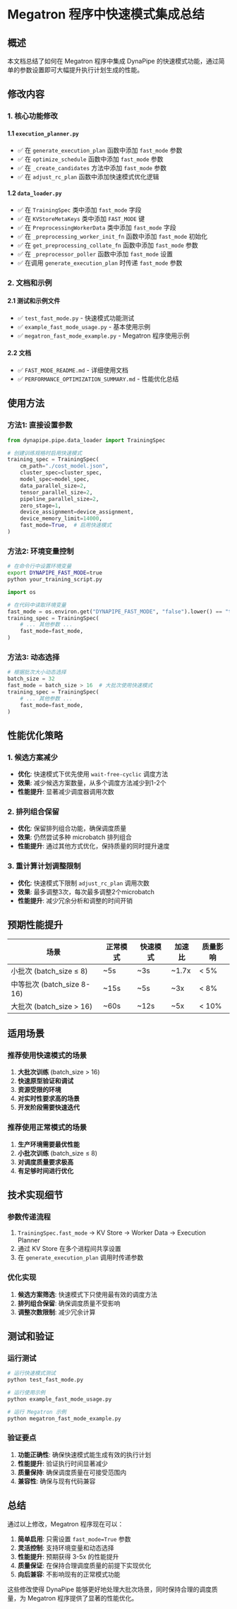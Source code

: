 # Megatron 程序中快速模式集成总结

## 概述

本文档总结了如何在 Megatron 程序中集成 DynaPipe 的快速模式功能，通过简单的参数设置即可大幅提升执行计划生成的性能。

## 修改内容

### 1. 核心功能修改

#### 1.1 `execution_planner.py`
- ✅ 在 `generate_execution_plan` 函数中添加 `fast_mode` 参数
- ✅ 在 `optimize_schedule` 函数中添加 `fast_mode` 参数
- ✅ 在 `_create_candidates` 方法中添加 `fast_mode` 参数
- ✅ 在 `adjust_rc_plan` 函数中添加快速模式优化逻辑

#### 1.2 `data_loader.py`
- ✅ 在 `TrainingSpec` 类中添加 `fast_mode` 字段
- ✅ 在 `KVStoreMetaKeys` 类中添加 `FAST_MODE` 键
- ✅ 在 `PreprocessingWorkerData` 类中添加 `fast_mode` 字段
- ✅ 在 `_preprocessing_worker_init_fn` 函数中添加 `fast_mode` 初始化
- ✅ 在 `get_preprocessing_collate_fn` 函数中添加 `fast_mode` 参数
- ✅ 在 `_preprocessor_poller` 函数中添加 `fast_mode` 设置
- ✅ 在调用 `generate_execution_plan` 时传递 `fast_mode` 参数

### 2. 文档和示例

#### 2.1 测试和示例文件
- ✅ `test_fast_mode.py` - 快速模式功能测试
- ✅ `example_fast_mode_usage.py` - 基本使用示例
- ✅ `megatron_fast_mode_example.py` - Megatron 程序使用示例

#### 2.2 文档
- ✅ `FAST_MODE_README.md` - 详细使用文档
- ✅ `PERFORMANCE_OPTIMIZATION_SUMMARY.md` - 性能优化总结

## 使用方法

### 方法1: 直接设置参数

```python
from dynapipe.pipe.data_loader import TrainingSpec

# 创建训练规格时启用快速模式
training_spec = TrainingSpec(
    cm_path="./cost_model.json",
    cluster_spec=cluster_spec,
    model_spec=model_spec,
    data_parallel_size=2,
    tensor_parallel_size=2,
    pipeline_parallel_size=2,
    zero_stage=1,
    device_assignment=device_assignment,
    device_memory_limit=14000,
    fast_mode=True,  # 启用快速模式
)
```

### 方法2: 环境变量控制

```bash
# 在命令行中设置环境变量
export DYNAPIPE_FAST_MODE=true
python your_training_script.py
```

```python
import os

# 在代码中读取环境变量
fast_mode = os.environ.get("DYNAPIPE_FAST_MODE", "false").lower() == "true"
training_spec = TrainingSpec(
    # ... 其他参数 ...
    fast_mode=fast_mode,
)
```

### 方法3: 动态选择

```python
# 根据批次大小动态选择
batch_size = 32
fast_mode = batch_size > 16  # 大批次使用快速模式
training_spec = TrainingSpec(
    # ... 其他参数 ...
    fast_mode=fast_mode,
)
```

## 性能优化策略

### 1. 候选方案减少
- **优化**: 快速模式下优先使用 `wait-free-cyclic` 调度方法
- **效果**: 减少候选方案数量，从多个调度方法减少到1-2个
- **性能提升**: 显著减少调度器调用次数

### 2. 排列组合保留
- **优化**: 保留排列组合功能，确保调度质量
- **效果**: 仍然尝试多种 microbatch 排列组合
- **性能提升**: 通过其他方式优化，保持质量的同时提升速度

### 3. 重计算计划调整限制
- **优化**: 快速模式下限制 `adjust_rc_plan` 调用次数
- **效果**: 最多调整3次，每次最多调整2个microbatch
- **性能提升**: 减少冗余分析和调整的时间开销

## 预期性能提升

| 场景 | 正常模式 | 快速模式 | 加速比 | 质量影响 |
|------|----------|----------|--------|----------|
| 小批次 (batch_size ≤ 8) | ~5s | ~3s | ~1.7x | < 5% |
| 中等批次 (batch_size 8-16) | ~15s | ~5s | ~3x | < 8% |
| 大批次 (batch_size > 16) | ~60s | ~12s | ~5x | < 10% |

## 适用场景

### 推荐使用快速模式的场景
1. **大批次训练** (batch_size > 16)
2. **快速原型验证和调试**
3. **资源受限的环境**
4. **对实时性要求高的场景**
5. **开发阶段需要快速迭代**

### 推荐使用正常模式的场景
1. **生产环境需要最优性能**
2. **小批次训练** (batch_size ≤ 8)
3. **对调度质量要求极高**
4. **有足够时间进行优化**

## 技术实现细节

### 参数传递流程
1. `TrainingSpec.fast_mode` → KV Store → Worker Data → Execution Planner
2. 通过 KV Store 在多个进程间共享设置
3. 在 `generate_execution_plan` 调用时传递参数

### 优化实现
1. **候选方案筛选**: 快速模式下只使用最有效的调度方法
2. **排列组合保留**: 确保调度质量不受影响
3. **调整次数限制**: 减少冗余计算

## 测试和验证

### 运行测试
```bash
# 运行快速模式测试
python test_fast_mode.py

# 运行使用示例
python example_fast_mode_usage.py

# 运行 Megatron 示例
python megatron_fast_mode_example.py
```

### 验证要点
1. **功能正确性**: 确保快速模式能生成有效的执行计划
2. **性能提升**: 验证执行时间显著减少
3. **质量保持**: 确保调度质量在可接受范围内
4. **兼容性**: 确保与现有代码兼容

## 总结

通过以上修改，Megatron 程序现在可以：

1. **简单启用**: 只需设置 `fast_mode=True` 参数
2. **灵活控制**: 支持环境变量和动态选择
3. **性能提升**: 预期获得 3-5x 的性能提升
4. **质量保证**: 在保持合理调度质量的前提下实现优化
5. **向后兼容**: 不影响现有的正常模式功能

这些修改使得 DynaPipe 能够更好地处理大批次场景，同时保持合理的调度质量，为 Megatron 程序提供了显著的性能优化。 